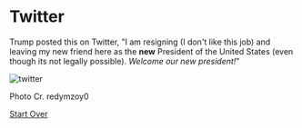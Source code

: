 # Twitter

Trump posted this on Twitter, "I am resigning (I don't like this job) and leaving my new friend here as the **new** President of the United States (even though its not legally possible). _Welcome our new president!_"

![twitter](https://preview.c9users.io/jenniferl4209/github-learning/CYOA-A-day-with-Trump/fourth/twitter.png?_c9_id=livepreview3&_c9_host=https://ide.c9.io)  

Photo Cr. redymzoy0

[Start Over](../start/wake-up.md)